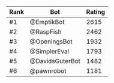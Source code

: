 Rank|Bot|Rating
---|---|---
#1|@EmptikBot|2615
#2|@RaspFish|2462
#3|@OpeningsBot|1932
#4|@SimplerEval|1793
#5|@DavidsGuterBot|1482
#6|@pawnrobot|1181
